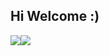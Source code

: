 ## Hi Welcome :)

![](https://github-readme-stats.vercel.app/api/top-langs/?username=Flandrescav&theme=dark&layout=compact)![](https://github-readme-stats.vercel.app/api?username=Flandrescav&show_icons=true&theme=dark&count_private=true)
